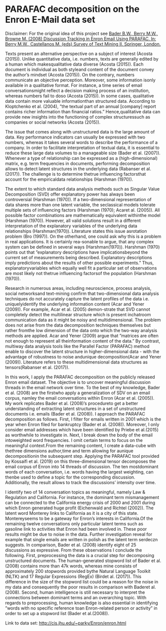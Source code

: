# PARAFAC decomposition on the Enron E-Mail data set

Disclaimer: For the original idea of this project see
[Bader B.W., Berry M.W., Browne M. (2008) Discussion Tracking in Enron Email Using PARAFAC. In: Berry M.W., Castellanos M. (eds) Survey of Text Mining II. Springer, London.](https://doi.org/10.1007/978-1-84800-046-9_8)

Texts present an alternative perspective on a subject of interest (Acosta (2015)).  Unlike quantitative data, i.e.  numbers, texts are generally edited by a human which makesqualitative data diverse (Acosta (2015)).  Each document is individual as both styleand content of the document convey the author’s mindset (Acosta (2015)).  On the contrary, numbers communicate an objective perception.  Moreover, some information isonly available in a qualitative format. For instance, a time series of email conversationsmight reflect a decision making process of an institution, whereas numbers fail to doso (Acosta (2015)).  In some cases, qualitative data contain more valuable informationthan  structured  data.   According  to  Kloptchenko  et  al.  (2004),  ”the  textual  part  of an annual [company] report contains richer information than financial ratios.” Hence,qualitative data can provide new insights into the functioning of complex structuressuch as companies or social networks (Acosta (2015)).

The issue that comes along with unstructured data is the large amount of data.  Key performance indicators can usually be expressed with two numbers, whereas it takes several words to describe the performance of a company.  In order to facilitate interpretation of textual data, it is essential to reduce these large data volumes to a manageable size (Bader et al. (2007)).  Whenever a type of relationship can be expressed as a (high-dimensional) matrix,  e.g.  term frequencies in documents,  performing decomposition allows to detect latent structures in the underlying data (Rabanser et al. (2017)).  The challenge is to determine thetrue  influencing  factorsthat account for the empiricaldata relationships (Harshman (1970)).

The extent to which standard data analysis methods such as Singular Value Decomposition (SVD) offer explanatory power has always been controversial (Harshman (1970)). If a two-dimensional representation of data shares more than one latent variable, the seclassical models tolerate multiple sets of influencing factors (Harshman (1970); Acaret al. (2005)). All possible factor combinations are mathematically equivalent withinthe model (Harshman (1970)).  However, all valid solutions result in a different interpretation of the explanatory variables of the underlying data relationships (Harshman(1970)).  Literature states this issue asrotation  problem (Bro (1997)).  On the otherhand,  one  could  ask  why  this  is  a  problem  in  real  applications. It is  certainly  rea-sonable to argue, that any complex system can be defined in several ways (Harshman(1970)).  Harshman (1970) points out that ”explanatory descriptions have implicationsbeyond  the  current  set  of  measurements  being  described. Explanatory descriptions imply predictions about the results of other possible experiments.” Thus, explanatoryvariables which equally well fit a particular set of observations are most likely not thetrue influencing factorsof the population (Harshman (1970)). 

Research in numerous areas, including neuroscience, process analysis, social networksand text-mining confirm that two-dimensional data analysis techniques do not accurately  capture  the  latent  profiles  of  the  data  i.e. uniquelyidentify  the  underlying information content (Acar and Yener (2009)).  For example, Acar et al. (2005) demon-strate that SVD cannot completely detect the multilinear structure which is present inchatroom communication data as it might be noisy and multidimensional.  The problem does not arise from the data decomposition techniques themselves but rather fromthe low dimension of the data onto which the two-way analysis methods are applied. Acar and Yener (2009) argue that ”matrices are often not enough to represent all theinformation content of the data.” By contrast,  multiway data analysis tools like the  Parallel Factor (PARAFAC) method enable to discover the latent structure in higher-dimensional data - with the advantage of robustness to noise andunique decomposition(Acar and Yener (2009)). Literature refers to these multidimensional data structures as tensors(Rabanser et al. (2017)).

In this work,  I apply the PARAFAC decomposition on the publicly released Enron email dataset.  The objective is to uncover meaningful discussion threads in the email network  over  time.   To  the  best  of  my  knowledge,  Bader  et  al.  (2008)  are  the  firstwho apply a generalization of SDV on an email corpus, namley the email conversations within Enron (Acar et al. (2005)).  My work replicates Bader et al. (2008)’s procedureto get a better understanding of extracting latent structures in a set of unstructured documents i.e.  emails (Bader et al. (2008)). I approach the PARAFAC decomposition as follows.  First, I filter for emails written in  2001  which  is  the  year  when  Enron  filed  for  bankruptcy  (Bader  et  al.  (2008)). Moreover, I only consider email addresses which have been identified by Priebe et al.(2015) as worthwhile to investigate in.  Next, I break down the body of the email intoweighted word frequencies.  I omit certain terms to focus on the meaningful context.From the remaining content,  I create a data-cube with thethree  dimensions  author,time  and term allowing for aunique decompositionin the subsequent step.  Applying the PARAFAC tool provided by Kossaifi et al. (2019) on this three-dimensional tensor decomposes  the  email  corpus  of  Enron  into  14  threads  of  discussion.   The  ten  mostdominant words of each conversation, i.e.  words having the largest weighting, can thenbe  used  to  define  a  topic  for  the  corresponding  discussion.   Additionally,  the  result allows to track the discussions’ intensity over time.

I identify two of 14 conversation topics as meaningful, namely Law & Regulation and California.  For instance, the dominant term mismanagement can be connected to the California energy crisis of 2000 and 2001 during which Enron generated huge profit (Eichenwald and Richtel (2002)).  The latent word Monterey links to California as it is a city of this state. Montereyseems to be a gateway for Enron’s interests in California.Of the remaining twelve conversations only particular latent terms such as gasoline link to activities that Enron had been involved in.  These poor results might be due to noise in the data.  Further investigation reveal for example that single emails are written in polish  as  the  latent  term serdeczn suggests.   In  comparison,  Bader  et  al.  (2008)  identify eight of 25 discussions as expressive.  From these observations I conclude the following.  First, preprocessing the data is a crucial step for decomposing unstructured documents.  The human-generated stopword list of Bader et al. (2008) contains more than 47k words,  whereas mine consists of approximately 200 stopwords provided bythe  Natural  Language  Toolkit  (NLTK)  and  17  Regular  Expressions  (RegEx)  (Birdet  al.  (2017)).   This  difference  in  the  size  of  the  stopword  list  could  be  a  reason  for the  noise  in  my  data  and  consequently  the  poor  results  in  comparison  with  Baderet al. (2008).  Second, human intelligence is still necessary to interpret the connections between  dominant  terms  and  an  overarching  topic.   With  regards  to  preprocessing, human knowledge is also essential in identifying ”words with no specific reference toan Enron-related person or activity” in order to set up a stopword list (Bader et al.(2008)).

Link to data set: http://cis.jhu.edu/~parky/Enron/enron.html

